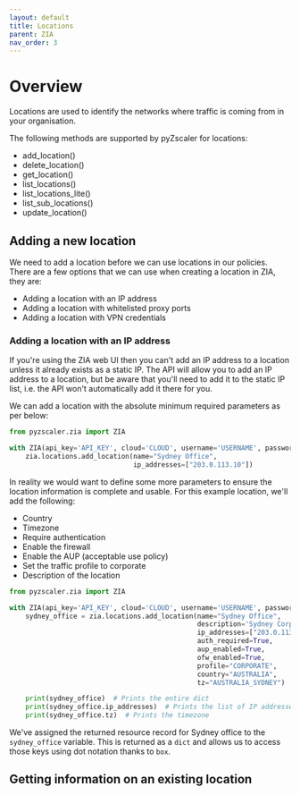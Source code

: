 ```yaml
---
layout: default 
title: Locations 
parent: ZIA 
nav_order: 3
---
```


# Overview

Locations are used to identify the networks where traffic is coming from in your organisation.

The following methods are supported by pyZscaler for locations:

- add_location()
- delete_location()
- get_location()
- list_locations()
- list_locations_lite()
- list_sub_locations()
- update_location()

## Adding a new location

We need to add a location before we can use locations in our policies. There are a few options that we can use when
creating a location in ZIA, they are:

- Adding a location with an IP address
- Adding a location with whitelisted proxy ports
- Adding a location with VPN credentials

### Adding a location with an IP address

If you're using the ZIA web UI then you can't add an IP address to a location unless it already exists as a static IP.
The API will allow you to add an IP address to a location, but be aware that you'll need to add it to the static IP
list, i.e. the API won't automatically add it there for you.

We can add a location with the absolute minimum required parameters as per below:

```python
from pyzscaler.zia import ZIA

with ZIA(api_key='API_KEY', cloud='CLOUD', username='USERNAME', password='PASSWORD') as zia:
    zia.locations.add_location(name="Sydney Office",
                               ip_addresses=["203.0.113.10"])
```

In reality we would want to define some more parameters to ensure the location information is complete and usable. For
this example location, we'll add the following:

- Country
- Timezone
- Require authentication
- Enable the firewall
- Enable the AUP (acceptable use policy)
- Set the traffic profile to corporate
- Description of the location

```python
from pyzscaler.zia import ZIA

with ZIA(api_key='API_KEY', cloud='CLOUD', username='USERNAME', password='PASSWORD') as zia:
    sydney_office = zia.locations.add_location(name="Sydney Office",
                                               description='Sydney Corporate Office located at 123 Example St',
                                               ip_addresses=["203.0.113.10"],
                                               auth_required=True,
                                               aup_enabled=True,
                                               ofw_enabled=True,
                                               profile="CORPORATE",
                                               country="AUSTRALIA",
                                               tz="AUSTRALIA_SYDNEY")

    print(sydney_office)  # Prints the entire dict
    print(sydney_office.ip_addresses)  # Prints the list of IP addresses
    print(sydney_office.tz)  # Prints the timezone
```

We've assigned the returned resource record for Sydney office to the ``sydney_office`` variable. This is returned as
a ``dict`` and allows us to access those keys using dot notation thanks to `box`.

## Getting information on an existing location



